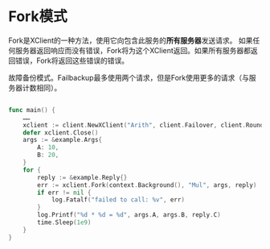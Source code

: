 # Fork模式

Fork是XClient的一种方法，使用它向包含此服务的**所有服务器**发送请求。
如果任何服务器返回响应而没有错误，Fork将为这个XClient返回。如果所有服务器都返回错误，Fork将返回这些错误的错误。

故障备份模式。Failbackup最多使用两个请求，但是Fork使用更多的请求（与服务器计数相同）。

```go

func main() {
    ……
    xclient := client.NewXClient("Arith", client.Failover, client.RoundRobin, d, client.DefaultOption)
    defer xclient.Close()
    args := &example.Args{
        A: 10,
        B: 20,
    }
    for {
        reply := &example.Reply{}
        err := xclient.Fork(context.Background(), "Mul", args, reply)
        if err != nil {
            log.Fatalf("failed to call: %v", err)
        }
        log.Printf("%d * %d = %d", args.A, args.B, reply.C)
        time.Sleep(1e9)
    }
}
```

